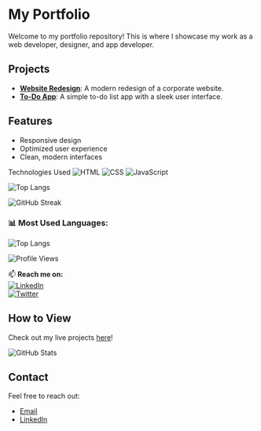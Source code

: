 # My Portfolio

Welcome to my portfolio repository! This is where I showcase my work as a web developer, designer, and app developer.

## Projects
- **[Website Redesign](./website-redesign/)**: A modern redesign of a corporate website.
- **[To-Do App](./todo-app/)**: A simple to-do list app with a sleek user interface.

## Features
- Responsive design
- Optimized user experience
- Clean, modern interfaces

 Technologies Used
![HTML](https://img.shields.io/badge/HTML-E34F26?style=flat-square&logo=html5&logoColor=white) 
![CSS](https://img.shields.io/badge/CSS-1572B6?style=flat-square&logo=css3&logoColor=white) 
![JavaScript](https://img.shields.io/badge/JavaScript-F7DF1E?style=flat-square&logo=javascript&logoColor=black)  


![Top Langs](https://github-readme-stats.vercel.app/api/top-langs/?username=Brytoh&langs_count=10&theme=radical)


![GitHub Streak](https://github-readme-streak-stats.herokuapp.com/?user=Brytoh&theme=dark&hide_border=true) 

### 📊 Most Used Languages:
![Top Langs](https://github-readme-stats.vercel.app/api/top-langs/?username=Brytoh&layout=compact&theme=dark)

![Profile Views](https://komarev.com/ghpvc/?username=Brytoh&color=blue)



📫 **Reach me on:**  
[![LinkedIn](https://img.shields.io/badge/LinkedIn-blue?style=flat-square&logo=linkedin)](your-linkedin)  
[![Twitter](https://img.shields.io/badge/Twitter-blue?style=flat-square&logo=twitter)](your-twitter)

## How to View
Check out my live projects [here](https://tekbrytoh-portfolio.netlify.app/)!


![GitHub Stats](https://github-readme-stats.vercel.app/api?username=Brytoh&show_icons=true&theme=dark)


## Contact
Feel free to reach out:
- [Email](mailto:brytohochieng@gmail.com)
- [LinkedIn](https://www.linkedin.com/in/brighton-ochieng-689840316)
